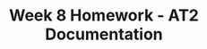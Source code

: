 ---
title: Week 8 Homework - AT2 Documentation
published_at: 2024-05-01
snippet: Creative Process of AT2
disable_html_sanitization: true
---